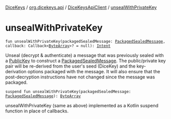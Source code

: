 [DiceKeys](../../index.md) / [org.dicekeys.api](../index.md) / [DiceKeysApiClient](index.md) / [unsealWithPrivateKey](./unseal-with-private-key.md)

# unsealWithPrivateKey

`fun unsealWithPrivateKey(packagedSealedMessage: `[`PackagedSealedMessage`](../../org.dicekeys.crypto.seeded/-packaged-sealed-message/index.md)`, callback: Callback<`[`ByteArray`](https://kotlinlang.org/api/latest/jvm/stdlib/kotlin/-byte-array/index.html)`>? = null): `[`Intent`](https://developer.android.com/reference/android/content/Intent.html)

Unseal (decrypt &amp; authenticate) a message that was previously sealed with a
[PublicKey](../../org.dicekeys.crypto.seeded/-public-key/index.md) to construct a [PackagedSealedMessage](../../org.dicekeys.crypto.seeded/-packaged-sealed-message/index.md).
The public/private key pair will be re-derived from the user's seed (DiceKey) and the
key-derivation options packaged with the message.  It will also ensure that the
post-decryption instructions have not changed since the message was packaged.

`suspend fun unsealWithPrivateKey(packagedSealedMessage: `[`PackagedSealedMessage`](../../org.dicekeys.crypto.seeded/-packaged-sealed-message/index.md)`): `[`ByteArray`](https://kotlinlang.org/api/latest/jvm/stdlib/kotlin/-byte-array/index.html)

unsealWithPrivateKey (same as above) implemented as a Kotlin suspend function
in place of callbacks.

